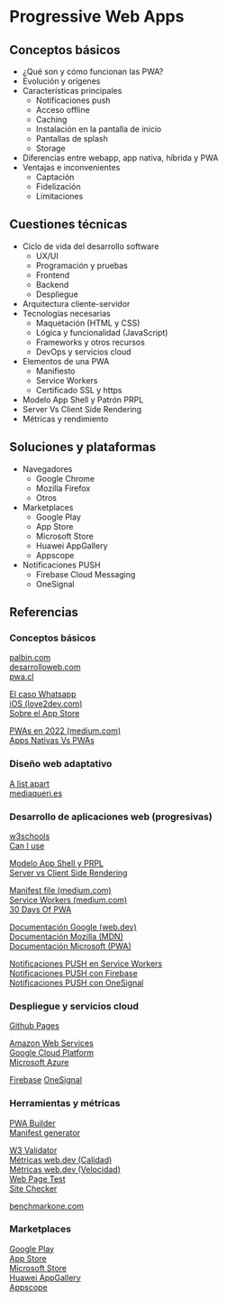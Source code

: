 # Progressive Web Apps

## Conceptos básicos

- ¿Qué son y cómo funcionan las PWA?
- Evolución y orígenes
- Características principales
  - Notificaciones push
  - Acceso offline
  - Caching
  - Instalación en la pantalla de inicio
  - Pantallas de splash
  - Storage
- Diferencias entre webapp, app nativa, híbrida y PWA
- Ventajas e inconvenientes
  - Captación
  - Fidelización
  - Limitaciones

## Cuestiones técnicas

- Ciclo de vida del desarrollo software
  - UX/UI
  - Programación y pruebas
  - Frontend
  - Backend
  - Despliegue
- Arquitectura cliente-servidor
- Tecnologías necesarias
  - Maquetación (HTML y CSS)
  - Lógica y funcionalidad (JavaScript)
  - Frameworks y otros recursos
  - DevOps y servicios cloud
- Elementos de una PWA
  - Manifiesto
  - Service Workers
  - Certificado SSL y https
- Modelo App Shell y Patrón PRPL
- Server Vs Client Side Rendering
- Métricas y rendimiento

## Soluciones y plataformas

- Navegadores
  - Google Chrome
  - Mozilla Firefox
  - Otros
- Marketplaces
  - Google Play
  - App Store
  - Microsoft Store
  - Huawei AppGallery
  - Appscope
- Notificaciones PUSH
  - Firebase Cloud Messaging
  - OneSignal

## Referencias

### Conceptos básicos

[palbin.com](https://www.palbin.com/es/blog/p1445-pwa-progressive-web-app.html)  
[desarrolloweb.com](https://desarrolloweb.com/home/pwa)  
[pwa.cl](https://pwa.cl/)

[El caso Whatsapp](https://tech.tribalyte.eu/blog-whatsapp-web-app-vs-whatsapp-movil)  
[iOS (love2dev.com)](https://love2dev.com/pwa/ios/)  
[Sobre el App Store](https://inleggo.com/blog/2021/se-puede-poner-una-pwa-en-la-app-store/)

[PWAs en 2022 (medium.com)](https://medium.com/tiket-com/is-pwa-still-relevant-in-2022-c8a1d80e980a)  
[Apps Nativas Vs PWAs](https://topflightapps.com/ideas/native-vs-progressive-web-app/)

### Diseño web adaptativo

[A list apart](https://alistapart.com/article/responsive-web-design/)  
[mediaqueri.es](https://mediaqueri.es/)

### Desarrollo de aplicaciones web (progresivas)

[w3schools](https://www.w3schools.com/)  
[Can I use](https://caniuse.com/)

[Modelo App Shell y PRPL](https://medium.com/blog-apside/pwas-el-manifiesto-el-modelo-app-shell-y-prpl-a5391a70ee73)  
[Server vs Client Side Rendering](https://www.infidigit.com/blog/server-side-rendering-vs-client-side-rendering/)

[Manifest file (medium.com)](https://medium.com/samsung-internet-dev/pwa-gu%C3%ADa-del-manifest-file-92c7cdac25ad)  
[Service Workers (medium.com)](https://medium.com/samsung-internet-dev/pwa-series-service-workers-los-b%C3%A1sicos-de-la-experiencia-offline-14592542c738)  
[30 Days Of PWA](https://microsoft.github.io/win-student-devs/#/30DaysOfPWA/)

[Documentación Google (web.dev)](https://web.dev/learn/pwa/)  
[Documentación Mozilla (MDN)](https://developer.mozilla.org/en-US/docs/Web/Progressive_web_apps)  
[Documentación Microsoft (PWA)](https://docs.microsoft.com/en-us/microsoft-edge/progressive-web-apps-chromium/how-to/)

[Notificaciones PUSH en Service Workers](https://docs.microsoft.com/en-us/microsoft-edge/progressive-web-apps-chromium/how-to/notifications-badges)  
[Notificaciones PUSH con Firebase](https://www.magicbell.com/blog/how-to-use-firebase-to-send-push-notifications)  
[Notificaciones PUSH con OneSignal](https://documentation.onesignal.com/docs/in-app-quickstart)

### Despliegue y servicios cloud

[Github Pages](https://pages.github.com/)

[Amazon Web Services](https://aws.amazon.com/es/)  
[Google Cloud Platform](https://cloud.google.com/)  
[Microsoft Azure](https://azure.microsoft.com/es-es/)

[Firebase](https://firebase.google.com/)
[OneSignal](https://onesignal.com/)

### Herramientas y métricas

[PWA Builder](https://www.pwabuilder.com/)  
[Manifest generator](https://www.simicart.com/manifest-generator.html/)

[W3 Validator](https://validator.w3.org/)  
[Métricas web.dev (Calidad)](https://web.dev/measure/)  
[Métricas web.dev (Velocidad)](https://pagespeed.web.dev/)  
[Web Page Test](https://www.webpagetest.org/)  
[Site Checker](https://sitechecker.pro/speed-test/)

[benchmarkone.com](https://www.benchmarkone.com/blog/web-metrics-to-monitor/)

### Marketplaces

[Google Play](https://developers.google.com/codelabs/pwa-in-play#0)  
[App Store](https://blog.pwabuilder.com/posts/publish-your-pwa-to-the-ios-app-store/)  
[Microsoft Store](https://docs.microsoft.com/en-us/microsoft-edge/progressive-web-apps-chromium/how-to/microsoft-store)  
[Huawei AppGallery](https://developer.huawei.com/consumer/en/doc/distribution/app/agc-help-createapp-0000001146718717)  
[Appscope](https://appsco.pe/submission-guidelines)
